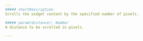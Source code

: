 ```yaml
---
##### shortDescription
Scrolls the widget content by the specified number of pixels.

##### param(distance): Number
A distance to be scrolled in pixels.

---
```


